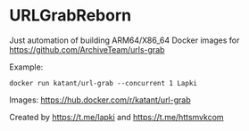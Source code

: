 # URLGrabReborn

Just automation of building ARM64/X86_64 Docker images for https://github.com/ArchiveTeam/urls-grab 

Example:
```
docker run katant/url-grab --concurrent 1 Lapki
```

Images: https://hub.docker.com/r/katant/url-grab

Created by https://t.me/lapki and https://t.me/httsmvkcom
